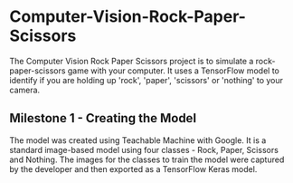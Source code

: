 # Computer-Vision-Rock-Paper-Scissors

The Computer Vision Rock Paper Scissors project is to simulate a rock-paper-scissors game with your computer. It uses a TensorFlow model to identify if you are holding up 'rock', 'paper', 'scissors' or 'nothing' to your camera.

## Milestone 1 - Creating the Model

The model was created using Teachable Machine with Google. It is a standard image-based model using four classes - Rock, Paper, Scissors and Nothing. The images for the classes to train the model were captured by the developer and then exported as a TensorFlow Keras model.
